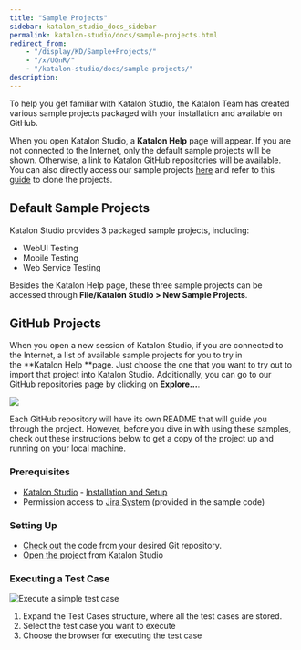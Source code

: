 ```yaml
---
title: "Sample Projects"
sidebar: katalon_studio_docs_sidebar
permalink: katalon-studio/docs/sample-projects.html
redirect_from:
    - "/display/KD/Sample+Projects/"
    - "/x/UQnR/"
    - "/katalon-studio/docs/sample-projects/"
description:
---
```

To help you get familiar with Katalon Studio, the Katalon Team has created various sample projects packaged with your installation and available on GitHub. 

When you open Katalon Studio, a **Katalon Help** page will appear. If you are not connected to the Internet, only the default sample projects will be shown. Otherwise, a link to Katalon GitHub repositories will be available. You can also directly access our sample projects [here](https://github.com/katalon-studio-samples) and refer to this [guide](/x/foEw#GitIntegration-CloneProject) to clone the projects. 

Default Sample Projects
-----------------------

Katalon Studio provides 3 packaged sample projects, including:

*   WebUI Testing
*   Mobile Testing
*   Web Service Testing

Besides the Katalon Help page, these three sample projects can be accessed through **File/Katalon Studio > New Sample Projects**.

GitHub Projects
---------------

When you open a new session of Katalon Studio, if you are connected to the Internet, a list of available sample projects for you to try in the **Katalon Help **page. Just choose the one that you want to try out to import that project into Katalon Studio. Additionally, you can go to our GitHub repositories page by clicking on **Explore...**. 

![](../../images/katalon-studio/docs/sample-projects/image2018-7-6-133A393A41.png)

Each GitHub repository will have its own README that will guide you through the project. However, before you dive in with using these samples, check out these instructions below to get a copy of the project up and running on your local machine.

### Prerequisites

*   [Katalon Studio](https://www.katalon.com/) - [Installation and Setup](/x/HwAM)
*   Permission access to [Jira System](https://katalon.atlassian.net/) (provided in the sample code)

### Setting Up

*   [Check out](https://git-scm.com/book/en/v2/Git-Basics-Getting-a-Git-Repository) the code from your desired Git repository. 
*   [Open the project](//display/KD/Manage+Test+Project) from Katalon Studio

### Executing a Test Case

![Execute a simple test case](../../images/katalon-studio/docs/sample-projects/Executing-a-test-case.png)

1.  Expand the Test Cases structure, where all the test cases are stored.
2.  Select the test case you want to execute
3.  Choose the browser for executing the test case